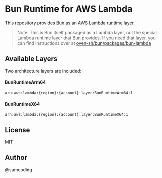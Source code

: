 # Bun Runtime for AWS Lambda

This repository provides [Bun](https://bun.sh/) as an AWS Lambda runtime layer.

> Note:
> This is Bun itself packaged as a Lambda layer, not the special Lambda runtime layer that Bun provides. If you need that layer, you can find instructions over at [oven-sh/bun/packages/bun-lambda](https://github.com/oven-sh/bun/tree/main/packages/bun-lambda)

## Available Layers

Two architecture layers are included:

#### BunRuntimeArm64
`arn:aws:lambda:{region}:{account}:layer:BunRuntimeArm64:1`

#### BunRuntimeX64 
`arn:aws:lambda:{region}:{account}:layer:BunRuntimeX64:1`

## License

MIT

## Author 
@sumcoding
